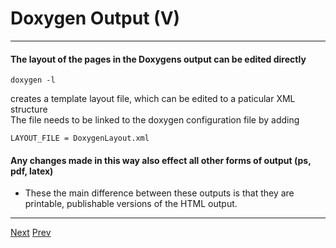# Doxygen Output (V)

***
#### The layout of the pages in the Doxygens output can be edited directly
```
doxygen -l 
```
creates a template layout file, which can be edited to a paticular XML structure  
The file needs to be linked to the doxygen configuration file by adding
```
LAYOUT_FILE = DoxygenLayout.xml
```
#### Any changes made in this way also effect all other forms of output (ps, pdf, latex)
* These the main difference between these outputs is that they are printable, publishable versions of the HTML output.
***

[Next](https://github.com/AustinCerny/CSCI582_Presentation3/blob/master/slide21.md)
[Prev](https://github.com/AustinCerny/CSCI582_Presentation3/blob/master/slide19.md)
